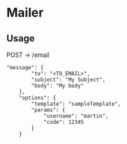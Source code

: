 # Mailer

## Usage

POST -> /email

```
"message": {
		"to": "<TO_EMAIL>",
		"subject": "My Subject",
		"body": "My body"
	},
	"options": {
		"template": "sampleTemplate",
		"params": {
			"username": "martin",
			"code": 12345
		}
	}
```
